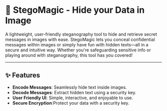 # 🚀 StegoMagic - Hide your Data in Image

A lightweight, user-friendly steganography tool to hide and retrieve secret messages in images with ease. StegoMagic lets you conceal confidential messages within images or simply have fun with hidden texts—all in a secure and intuitive way. Whether you're safeguarding sensitive info or playing around with steganography, this tool has you covered!

---

## ✨ Features

- **Encode Messages**: Seamlessly hide text inside images.
- **Decode Messages**: Extract hidden text using a security key.
- **User Friendly UI**: Simple, interactive, and enjoyable to use.
- **Secure Encryption**:Protect your data with a security key.

